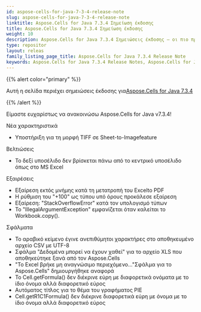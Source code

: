```yaml
---
id: aspose-cells-for-java-7-3-4-release-note
slug: aspose-cells-for-java-7-3-4-release-note
linktitle: Aspose.Cells for Java 7.3.4 Σημείωση έκδοσης
title: Aspose.Cells for Java 7.3.4 Σημείωση έκδοσης
weight: 10
description: Aspose.Cells for Java 7.3.4 Σημειώσεις έκδοσης – οι πιο πρόσφατες βελτιώσεις, νέες δυνατότητες και διορθώσεις
type: repositor
layout: releas
family_listing_page_title: Aspose.Cells for Java 7.3.4 Release Note
keywords: Aspose.Cells for Java 7.3.4 Release Notes, Aspose.Cells for Java 7.3.4 updates and fixe
---
```

{{% alert color="primary" %}} 

 Αυτή η σελίδα περιέχει σημειώσεις έκδοσης για[Aspose.Cells for Java 7.3.4](https://releases.aspose.com/cells/java/new-releases/aspose.cells-for-java-7.3.4/)

{{% /alert %}} 

Είμαστε
 ευχαρίστως να ανακοινώσω Aspose.Cells for Java v7.3.4!

 Νέα χαρακτηριστικά

- Υποστήριξη για τη μορφή TIFF σε Sheet-to-Imagefeature

 Βελτιώσεις

- Το δεξί υποσέλιδο δεν βρίσκεται πάνω από το κεντρικό υποσέλιδο όπως στο MS Excel

 Εξαιρέσεις

- Εξαίρεση εκτός μνήμης κατά τη μετατροπή του Excelto PDF
- Η ρύθμιση του "+100" ως τύπου υπό όρους προκάλεσε εξαίρεση
- Εξαίρεση: "StackOverflowError" κατά τον υπολογισμό τύπων
- Το "IllegalArgumentException" εμφανίζεται όταν καλείται το Workbook.copy().

Σφάλματα

- Το αραβικό κείμενο έγινε ανεπιθύμητοι χαρακτήρες στο αποθηκευμένο αρχείο CSV με UTF-8
- Σφάλμα "Δεδομένα μπορεί να έχουν χαθεί" για το αρχείο XLS που αποθηκεύτηκε ξανά από τον Aspose.Cells
- "Το Excel βρήκε μη αναγνώσιμο περιεχόμενο..."Σφάλμα για το Aspose.Cells" δημιουργήθηκε αναφορά
- Το Cell.getFormula() δεν διέκρινε εύρη με διαφορετικά ονόματα με το ίδιο όνομα αλλά διαφορετικό εύρος
- Αυτόματος τίτλος για το θέμα του γραφήματος PIE
- Cell.getR1C1Formula() δεν διέκρινε διαφορετικά εύρη με όνομα με το ίδιο όνομα αλλά διαφορετικό εύρος
